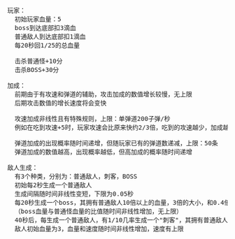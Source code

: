 <pre>
玩家：
  初始玩家血量：5
  boss到达底部扣3滴血
  普通敌人到达底部扣1滴血
  每20秒回1/25的总血量

  击杀普通怪+10分
  击杀BOSS+30分

加成：
  前期由于有攻速和弹道的辅助，攻击加成的数值增长较慢，无上限
  后期攻击数值的增长速度将会变快
  
  攻速加成非线性且有特殊规则，上限：单弹道200子弹/秒
  例如在吃到攻速+5时，玩家攻速会比原来快约2/3倍，吃到的攻速越少，加成越少

  弹道加成的出现概率随时间递增，但随玩家已有的弹道数递减，上限：50条
  弹道加成的数值越高，出现概率越低，但高加成的概率随时间递增

敌人生成：
  有3个种类，分别为：普通敌人，刺客，BOSS
  初始每2秒生成一个普通敌人
  生成间隔随时间非线性变短，下限为0.05秒
  每20秒生成一个boss，其拥有普通敌人10倍以上的血量，3倍的大小，和0.4倍的速度
  （boss血量与普通怪血量的比值随时间非线性增加，无上限）
  40秒后，每生成一个普通敌人，有1/10几率生成一个"刺客"，其拥有普通敌人2/3的血量，2/3的大小，和2.5倍的速度
  敌人初始血量为3，血量和速度随时间非线性增加，速度有上限
</pre>


